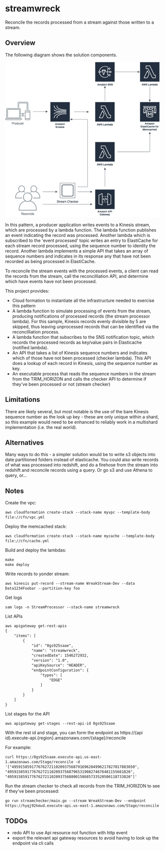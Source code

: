 # streamwreck

Reconcile the records processed from a stream against those written to a stream.

## Overview

The following diagram shows the solution components.

![](./Components.png)

In this pattern, a producer application writes events to a Kinesis stream, which are processed by a lambda function. The lambda function publishes an event indicating the record was processed. Another lambda which is subscribed to the 'event processed' topic writes an entry to ElastiCache for each stream record processed, using the sequence number to identity the record. Another lambda implements a simple API that takes an array of sequence numbers and indicates in its response any that have not been recorded as being processed in ElastiCache.

To reconcile the stream events with the processed events, a client can read the records from the stream, call the reconcilliation API, and determine which have events have not been processed.

This project provides:

* Cloud formation to instantiate all the infrastructure needed to exercise this pattern
* A lambda function to simulate processing of events from the stream, producing notifications of processed records (the stream processor lambda). For this sample, Kinesis records evenly divisible by 5 are skipped, thus leaving unprocessed records that can be identified via the reconcilliation process.
* A lambda function that subscribes to the SNS notification topic, which records the processed records as key/value pairs in Elasticache (notified lambda).
* An API that takes a list of Kinesis sequence numbers and indicates which of those have not been processed (checker lambda). This API does a lookup of each record in Kinesis, using the sequence number as key.
* An executable process that reads the sequence numbers in the stream from the TRIM_HORIZON and calls the checker API to determine if they've been processed or not (stream checker)

## Limitations

There are likely several, but most notable is the use of the bare Kinesis sequence number as the look up key - these are only unique within a shard, so this example would need to be enhanced to reliably work in a multishard implementation (i.e. the real world).

## Alternatives

Many ways to do this - a simpler solution would be to write s3 objects into date partitioned folders instead of elasticache. You could also write records of what was processed into redshift, and do a firehose from the stream into redshift and reconcile records using a query. Or go s3 and use Athena to query, or...

## Notes

Create the vpc: 

```console
aws cloudformation create-stack --stack-name myvpc --template-body file://cfn/vpc.yml
```

Deploy the memcached stack:

```console
aws cloudformation create-stack --stack-name mycache --template-body file://cfn/cache.yml
```

Build and deploy the lambdas:

```console
make
make deploy
```

Write records to yonder stream:

```console
aws kinesis put-record --stream-name WreakStream-Dev --data Data1234Foobar --partition-key foo
```

Get logs

```console
sam logs -n StreamProcessor --stack-name streamwreck
```

List APIs

```console
aws apigateway get-rest-apis
{
    "items": [
        {
            "id": "0gs925saae",
            "name": "streamwreck",
            "createdDate": 1546272932,
            "version": "1.0",
            "apiKeySource": "HEADER",
            "endpointConfiguration": {
                "types": [
                    "EDGE"
                ]
            }
        }
    ]
}
```

List stages for the API

```console
aws apigateway get-stages --rest-api-id 0gs925saae
```

With the rest id and stage, you can form the endpoint as https://{api id}.execute-api.{region}.amazonaws.com/{stage}/reconcile

For example:

```console
curl https://0gs925saae.execute-api.us-east-1.amazonaws.com/Stage/reconcile -d '["49591585917767627211020937568791696204996217827017883650", "49591585917767627211020937568796531908274676481155661826", "49591585917767627211020937568800158685733520506118733826"]'
```

Run the stream checker to check all records from the TRIM_HORIZON to see if they've been processed:

```console
go run streamchecker/main.go --stream WreakStream-Dev --endpoint https://hyqj92kmud.execute-api.us-east-1.amazonaws.com/Stage/reconcile
```

## TODOs

* redo API to use Api resource not function with http event
* export the relevant api gateway resources to avoid having to look up the endpoint via cli calls